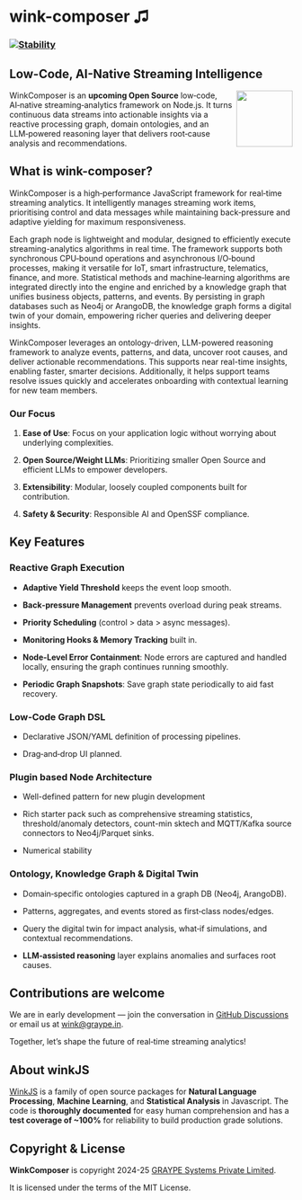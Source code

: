 # wink-composer ♫

### [![Stability](https://img.shields.io/badge/stability-1--experimental-orange.svg)](https://nodejs.org/api/documentation.html#documentation_stability_index)

## Low-Code, AI-Native Streaming Intelligence


[<img align="right" src="https://decisively.github.io/wink-logos/logo-title.png" width="100px" >](http://winkjs.org/)


WinkComposer is an **upcoming Open Source** low‑code, AI‑native streaming‑analytics framework on Node.js. It turns continuous data streams into actionable insights via a reactive processing graph, domain ontologies, and an LLM‑powered reasoning layer that delivers root‑cause analysis and recommendations.

## What is wink-composer?

WinkComposer is a high‑performance JavaScript framework for real‑time streaming analytics. It intelligently manages streaming work items, prioritising control and data messages while maintaining back‑pressure and adaptive yielding for maximum responsiveness.

Each graph node is lightweight and modular, designed to efficiently execute streaming-analytics algorithms in real time. The framework supports both synchronous CPU‑bound operations and asynchronous I/O‑bound processes, making it versatile for IoT, smart infrastructure, telematics, finance, and more. Statistical methods and machine‑learning algorithms are integrated directly into the engine and enriched by a knowledge graph that unifies business objects, patterns, and events. By persisting in graph databases such as Neo4j or ArangoDB, the knowledge graph forms a digital twin of your domain, empowering richer queries and delivering deeper insights.

WinkComposer leverages an ontology-driven, LLM-powered reasoning framework to analyze events, patterns, and data, uncover root causes, and deliver actionable recommendations. This supports near real-time insights, enabling faster, smarter decisions. Additionally, it helps support teams resolve issues quickly and accelerates onboarding with contextual learning for new team members.
	

### Our Focus
1. **Ease of Use**: Focus on your application logic without worrying about underlying complexities.

1. **Open Source/Weight LLMs**: Prioritizing smaller Open Source and efficient LLMs to empower developers.

1. **Extensibility**: Modular, loosely coupled components built for contribution.

1. **Safety & Security**: Responsible AI and OpenSSF compliance.

## Key Features

### Reactive Graph Execution
- **Adaptive Yield Threshold** keeps the event loop smooth.

- **Back‑pressure Management** prevents overload during peak streams.

- **Priority Scheduling** (control > data > async messages).

- **Monitoring Hooks & Memory Tracking** built in.

- **Node-Level Error Containment**: Node errors are captured and handled locally, ensuring the graph continues running smoothly.

- **Periodic Graph Snapshots**: Save graph state periodically to aid fast recovery.
 

### Low‑Code Graph DSL
- Declarative JSON/YAML definition of processing pipelines.

- Drag‑and‑drop UI planned.


### Plugin based Node Architecture
- Well-defined pattern for new plugin development

- Rich starter pack such as comprehensive streaming statistics, threshold/anomaly detectors, count-min sktech and MQTT/Kafka source connectors to Neo4j/Parquet sinks.

- Numerical stability
    

### Ontology, Knowledge Graph & Digital Twin
- Domain‑specific ontologies captured in a graph DB (Neo4j, ArangoDB).

- Patterns, aggregates, and events stored as first‑class nodes/edges.

- Query the digital twin for impact analysis, what‑if simulations, and contextual recommendations.

- **LLM‑assisted reasoning** layer explains anomalies and surfaces root causes.

## Contributions are welcome
We are in early development — join the conversation in [GitHub Discussions](https://github.com/winkjs/wink-composer/discussions) or email us at wink@graype.in.

Together, let’s shape the future of real‑time streaming analytics!

## About winkJS
[WinkJS](https://github.com/winkjs) is a family of open source packages for **Natural Language Processing**, **Machine Learning**, and **Statistical Analysis** in Javascript. The code is **thoroughly documented** for easy human comprehension and has a **test coverage of ~100%** for reliability to build production grade solutions.

## Copyright & License

**WinkComposer** is copyright 2024-25 [GRAYPE Systems Private Limited](https://graype.in/).

It is licensed under the terms of the MIT License.
